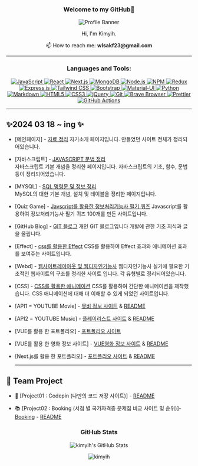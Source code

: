 <h3 align="center">Welcome to my GitHub💫</h3>

<p align="center">
  <img src="https://github.com/kimyih/kimyih.github.io/assets/163376151/f1d6e1a9-f0de-4b23-9d90-4331d63b12eb" alt="Profile Banner"/>
</p>

<p align="center">Hi, I'm Kimyih.</p>

<p align="center">📫 How to reach me: <strong>wlsakf23@gmail.com</strong></p>

---

<h3 align="center">Languages and Tools:</h3>


<p align="center">
  <a href="https://developer.mozilla.org/en-US/docs/Web/JavaScript" target="_blank" rel="noopener noreferrer">
    <img src="https://img.shields.io/badge/JavaScript-F7DF1E?style=for-the-badge&logo=javascript&logoColor=black" alt="JavaScript"/>
  </a>
  <a href="https://reactjs.org/" target="_blank" rel="noopener noreferrer">
    <img src="https://img.shields.io/badge/React-61DAFB?style=for-the-badge&logo=react&logoColor=black" alt="React"/>
  </a>
  <a href="https://nextjs.org/" target="_blank" rel="noopener noreferrer">
    <img src="https://img.shields.io/badge/Next.js-000000?style=for-the-badge&logo=next.js&logoColor=white" alt="Next.js"/>
  </a>
  <a href="https://www.mongodb.com/" target="_blank" rel="noopener noreferrer">
    <img src="https://img.shields.io/badge/MongoDB-47A248?style=for-the-badge&logo=mongodb&logoColor=white" alt="MongoDB"/>
  </a>
  <a href="https://nodejs.org/" target="_blank" rel="noopener noreferrer">
    <img src="https://img.shields.io/badge/Node.js-43853D?style=for-the-badge&logo=node.js&logoColor=white" alt="Node.js"/>
  </a>
  <a href="https://www.npmjs.com/" target="_blank" rel="noopener noreferrer">
    <img src="https://img.shields.io/badge/NPM-CB3837?style=for-the-badge&logo=npm&logoColor=white" alt="NPM"/>
  </a>
  <a href="https://redux.js.org/" target="_blank" rel="noopener noreferrer">
    <img src="https://img.shields.io/badge/Redux-764ABC?style=for-the-badge&logo=redux&logoColor=white" alt="Redux"/>
  </a>
  <a href="https://expressjs.com/" target="_blank" rel="noopener noreferrer">
    <img src="https://img.shields.io/badge/Express.js-000000?style=for-the-badge&logo=express&logoColor=white" alt="Express.js"/>
  </a>
  <a href="https://tailwindcss.com/" target="_blank" rel="noopener noreferrer">
    <img src="https://img.shields.io/badge/Tailwind%20CSS-38B2AC?style=for-the-badge&logo=tailwind-css&logoColor=white" alt="Tailwind CSS"/>
  </a>
  <a href="https://getbootstrap.com/" target="_blank" rel="noopener noreferrer">
    <img src="https://img.shields.io/badge/Bootstrap-563D7C?style=for-the-badge&logo=bootstrap&logoColor=white" alt="Bootstrap"/>
  </a>
  <a href="https://mui.com/" target="_blank" rel="noopener noreferrer">
    <img src="https://img.shields.io/badge/Material--UI-0081CB?style=for-the-badge&logo=material-ui&logoColor=white" alt="Material-UI"/>
  </a>
  <a href="https://www.python.org/" target="_blank" rel="noopener noreferrer">
    <img src="https://img.shields.io/badge/Python-14354C?style=for-the-badge&logo=python&logoColor=white" alt="Python"/>
  </a>
  <a href="https://www.markdownguide.org/" target="_blank" rel="noopener noreferrer">
    <img src="https://img.shields.io/badge/Markdown-000000?style=for-the-badge&logo=markdown&logoColor=white" alt="Markdown"/>
  </a>
  <a href="https://developer.mozilla.org/en-US/docs/Web/Guide/HTML/HTML5" target="_blank" rel="noopener noreferrer">
    <img src="https://img.shields.io/badge/HTML5-E34F26?style=for-the-badge&logo=html5&logoColor=white" alt="HTML5"/>
  </a>
  <a href="https://developer.mozilla.org/en-US/docs/Web/CSS" target="_blank" rel="noopener noreferrer">
    <img src="https://img.shields.io/badge/CSS3-1572B6?style=for-the-badge&logo=css3&logoColor=white" alt="CSS3"/>
  </a>
  <a href="https://jquery.com/" target="_blank" rel="noopener noreferrer">
    <img src="https://img.shields.io/badge/jQuery-0769AD?style=for-the-badge&logo=jquery&logoColor=white" alt="jQuery"/>
  </a>
  <a href="https://git-scm.com/" target="_blank" rel="noopener noreferrer">
    <img src="https://img.shields.io/badge/Git-F05032?style=for-the-badge&logo=git&logoColor=white" alt="Git"/>
  </a>
  <a href="https://brave.com/" target="_blank" rel="noopener noreferrer">
    <img src="https://img.shields.io/badge/Brave%20Browser-FB542B?style=for-the-badge&logo=brave&logoColor=white" alt="Brave Browser"/>
  </a>
  <a href="https://prettier.io/" target="_blank" rel="noopener noreferrer">
    <img src="https://img.shields.io/badge/Prettier-F7B93E?style=for-the-badge&logo=prettier&logoColor=white" alt="Prettier"/>
  </a>
  <a href="https://github.com/features/actions" target="_blank" rel="noopener noreferrer">
    <img src="https://img.shields.io/badge/GitHub%20Actions-2088FF?style=for-the-badge&logo=github-actions&logoColor=white" alt="GitHub Actions"/>
  </a>
</p>

---

## ✨2024 03 18 ~ ing ✨

- [메인페이지] - [자료 정리](https://kimyih.github.io/class2024/)
  자기소개 페이지입니다. 만들었던 사이트 전체가 정리되어있습니다.

- [자바스크립트] - [JAVASCRIPT 문법 정리](https://kimyih.github.io/class2024/javascript/index.html)    
  자바스크립트 기본 개념을 정리한 페이지입니다. 자바스크립트의 기초, 함수, 문법등이 정리되어있습니다.

- [MYSQL] - [SQL 명령문 및 정보 정리](https://kimyih.github.io/class2024/mysql/index.html)    
   MySQL의 대한 기본 개념, 설치 및 테이블을 정리한 페이지입니다.

- [Quiz Game] - [Javscript를 활용한 정보처리기능사 필기 퀴즈](https://kimyih.github.io/class2024/quiz/index.html)
  Javascript를 활용하여 정보처리기능사 필기 퀴즈 100개를 만든 사이트입니다.

- [GitHub Blog] - [GIT 블로그](https://kimyih.github.io/)
  개인 GIT 블로그입니다 개발에 관한 기초 지식과 글을 올립니다.

- [Effect] - [css를 활용한 Effect](https://kimyih.github.io/class2024/effect/index.html)
  CSS를 활용하여 Effect 효과와 애니메이션 효과를 보여주는 사이트입니다.

- [Webd] - [웹사이트레이아웃 및 웹디자인기능사](https://kimyih.github.io/class2024/webd/index.html)
  웹디자인기능사 실기에 필요한 기초적인 웹사이트의 구조를 정리한 사이트 입니다. 각 유형별로 정리되어있습니다.

- [CSS] - [CSS를 활용한 애니메이션](https://kimyih.github.io/class2024/css/index2.html)
  CSS를 활용하여 간단한 애니메이션을 제작했습니다. CSS 애니메이션에 대해 더 이해할 수 있게 되었던 사이트입니다. 

- [API1 = YOUTUBE Movie] - [뮤비 정보 사이트](https://youtube-movie.vercel.app/) & [README](https://github.com/kimyih/youtube-movie)

- [API2 = YOUTUBE Music] - [플레이리스트 사이트](https://api-music-nu.vercel.app/) & [README](https://github.com/kimyih/api-music)

- [VUE를 활용 한 포트폴리오] - [포트폴리오 사이트](https://kimyihvue.netlify.app/)

- [VUE를 활용 한 영화 정보 사이트] - [VUE영화 정보 사이트](https://movie-vue-yh.netlify.app/) & [README](https://github.com/kimyih/vue-movie)

- [Next.js를 활용 한 포트폴리오] - [포트폴리오 사이트](next-port-omega.vercel.app) & [README](https://github.com/kimyih/next-port?tab=readme-ov-file#readme)


  ---
  
## 🌱 Team Project 

- 📌 [Project01 : Codepin (나만의 코드 저장 사이트)] - [README](https://github.com/kimyih/code-pin)

- 📚 [Project02 : Booking (서점 별 국가자격증 문제집 비교 사이트 및 순위)]- [Booking](https://booking-three-wheat.vercel.app/) - [README](https://github.com/kimyih/booking) 


<h3 align="center">GitHub Stats</h3>


<p align="center">
  <img src="https://github-readme-stats.vercel.app/api?username=kimyih&show_icons=true&theme=light" alt="kimyih's GitHub Stats"/>
</p>

<p align="center">
  <img src="https://komarev.com/ghpvc/?username=kimyih&label=Profile%20views&color=0e75b6&style=flat" alt="kimyih" />
</p>
